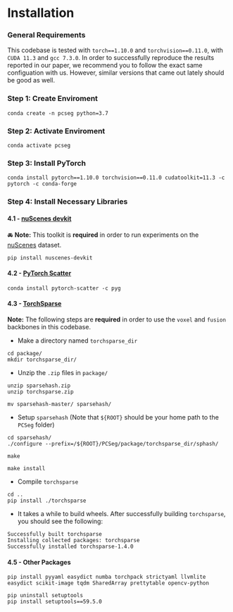 # Installation

### General Requirements

This codebase is tested with `torch==1.10.0` and `torchvision==0.11.0`, with `CUDA 11.3` and `gcc 7.3.0`. In order to successfully reproduce the results reported in our paper, we recommend you to follow the exact same configuation with us. However, similar versions that came out lately should be good as well.


### Step 1: Create Enviroment
```Shell
conda create -n pcseg python=3.7
```

### Step 2: Activate Enviroment
```Shell
conda activate pcseg
```

### Step 3: Install PyTorch
```Shell
conda install pytorch==1.10.0 torchvision==0.11.0 cudatoolkit=11.3 -c pytorch -c conda-forge
```

### Step 4: Install Necessary Libraries
#### 4.1 - [nuScenes devkit](https://github.com/nutonomy/nuscenes-devkit)
:oncoming_automobile: **Note:** This toolkit is **required** in order to run experiments on the [nuScenes](https://www.nuscenes.org/nuscenes) dataset.
```Shell
pip install nuscenes-devkit 
```

#### 4.2 - [PyTorch Scatter](https://github.com/rusty1s/pytorch_scatter)
```Shell
conda install pytorch-scatter -c pyg
```

#### 4.3 - [TorchSparse](https://github.com/mit-han-lab/torchsparse)
**Note:** The following steps are **required** in order to use the `voxel` and `fusion` backbones in this codebase.

- Make a directory named `torchsparse_dir`
```Shell
cd package/
mkdir torchsparse_dir/
```

- Unzip the `.zip` files in `package/`
```Shell
unzip sparsehash.zip
unzip torchsparse.zip

mv sparsehash-master/ sparsehash/
```

- Setup `sparsehash` (Note that `${ROOT}` should be your home path to the `PCSeg` folder)
```Shell
cd sparsehash/
./configure --prefix=/${ROOT}/PCSeg/package/torchsparse_dir/sphash/
```
```Shell
make
```
```Shell
make install
```

- Compile `torchsparse`
```Shell
cd ..
pip install ./torchsparse
```

- It takes a while to build wheels. After successfully building `torchsparse`, you should see the following:
```Shell
Successfully built torchsparse
Installing collected packages: torchsparse
Successfully installed torchsparse-1.4.0
```

#### 4.5 - Other Packages
```Shell
pip install pyyaml easydict numba torchpack strictyaml llvmlite easydict scikit-image tqdm SharedArray prettytable opencv-python
```
```Shell
pip uninstall setuptools
pip install setuptools==59.5.0
```


